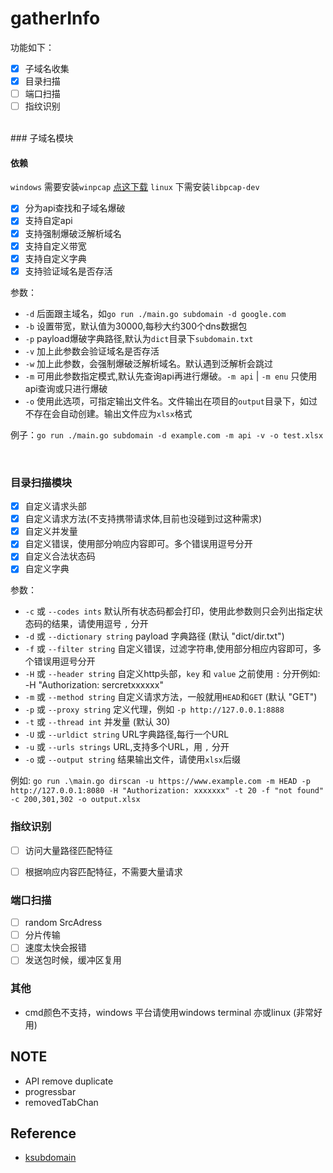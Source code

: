 # gatherInfo

功能如下：
- [x] 子域名收集
- [x] 目录扫描
- [ ] 端口扫描
- [ ] 指纹识别

<br>
### 子域名模块

#### 依赖
`windows` 需要安装`winpcap` [点这下载](https://www.winpcap.org/install/default.htm) 
`linux` 下需安装`libpcap-dev`

- [x] 分为api查找和子域名爆破
- [x] 支持自定api
- [x] 支持强制爆破泛解析域名
- [x] 支持自定义带宽
- [x] 支持自定义字典
- [x] 支持验证域名是否存活

参数：
- `-d` 后面跟主域名，如`go run ./main.go subdomain -d google.com`
- `-b` 设置带宽，默认值为30000,每秒大约300个dns数据包
- `-p` payload爆破字典路径,默认为`dict`目录下`subdomain.txt` 
- `-v` 加上此参数会验证域名是否存活
- `-w` 加上此参数，会强制爆破泛解析域名。默认遇到泛解析会跳过
- `-m` 可用此参数指定模式,默认先查询api再进行爆破。`-m api` | `-m enu` 只使用api查询或只进行爆破
- `-o` 使用此选项，可指定输出文件名。文件输出在项目的`output`目录下，如过不存在会自动创建。输出文件应为`xlsx`格式

例子：`go run ./main.go subdomain -d example.com -m api -v -o test.xlsx`

<br>

### 目录扫描模块

- [x] 自定义请求头部
- [x] 自定义请求方法(不支持携带请求体,目前也没碰到过这种需求)
- [x] 自定义并发量
- [x] 自定义错误，使用部分响应内容即可。多个错误用逗号分开
- [x] 自定义合法状态码
- [x] 自定义字典

参数：

- `-c` 或 `--codes ints`         默认所有状态码都会打印，使用此参数则只会列出指定状态码的结果，请使用逗号 `,` 分开
- `-d` 或 `--dictionary string`  payload 字典路径 (默认 "dict/dir.txt")
- `-f` 或 `--filter string`      自定义错误，过滤字符串,使用部分相应内容即可，多个错误用逗号分开
- `-H` 或 `--header string`      自定义http头部，`key` 和 `value` 之前使用 `:` 分开例如: -H "Authorization: sercretxxxxxx"
- `-m` 或 `--method string`      自定义请求方法，一般就用`HEAD`和`GET` (默认 "GET")
- `-p` 或 `--proxy string`       定义代理，例如 `-p http://127.0.0.1:8888`
- `-t` 或 `--thread int`         并发量 (默认 30)
- `-U` 或 `--urldict string`     URL字典路径,每行一个URL
- `-u` 或 `--urls strings`       URL,支持多个URL，用 `,` 分开
- `-o` 或 `--output string`       结果输出文件，请使用`xlsx`后缀


例如: `go run .\main.go dirscan -u https://www.example.com -m HEAD -p http://127.0.0.1:8080 -H "Authorization: xxxxxxx" -t 20 -f "not found" -c 200,301,302 -o output.xlsx`

### 指纹识别

- [ ] 访问大量路径匹配特征
- [ ] 根据响应内容匹配特征，不需要大量请求


### 端口扫描

- [ ] random SrcAdress
- [ ] 分片传输
- [ ] 速度太快会报错
- [ ] 发送包时候，缓冲区复用

### 其他
- cmd颜色不支持，windows 平台请使用windows terminal 亦或linux (非常好用)



## NOTE
- API remove duplicate
- progressbar
- removedTabChan

## Reference
- [ksubdomain](https://github.com/knownsec/ksubdomain)

